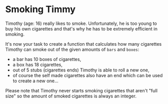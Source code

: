 # Smoking Timmy

Timothy (age: 16) really likes to smoke. Unfortunately, he is too young to buy his own cigarettes and that's why he has to be extremely efficient in smoking.

It's now your task to create a function that calculates how many cigarettes Timothy can smoke out of the given amounts of `bars` and `boxes`:

- a bar has 10 boxes of cigarettes,
- a box has 18 cigarettes,
- out of 5 stubs (cigarettes ends) Timothy is able to roll a new one,
- of course the self made cigarettes also have an end which can be used to create a new one...

Please note that Timothy never starts smoking cigarettes that aren't "full size" so the amount of smoked cigarettes is always an integer.
